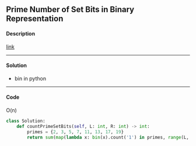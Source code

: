 ## Prime Number of Set Bits in Binary Representation

#### Description

[link](https://leetcode.com/problems/prime-number-of-set-bits-in-binary-representation/description/)

---

#### Solution

- bin in python

---

#### Code

O(n)

```python
class Solution:
    def countPrimeSetBits(self, L: int, R: int) -> int:
        primes = {2, 3, 5, 7, 11, 13, 17, 19}
        return sum(map(lambda x: bin(x).count('1') in primes, range(L, R+1)))
```
